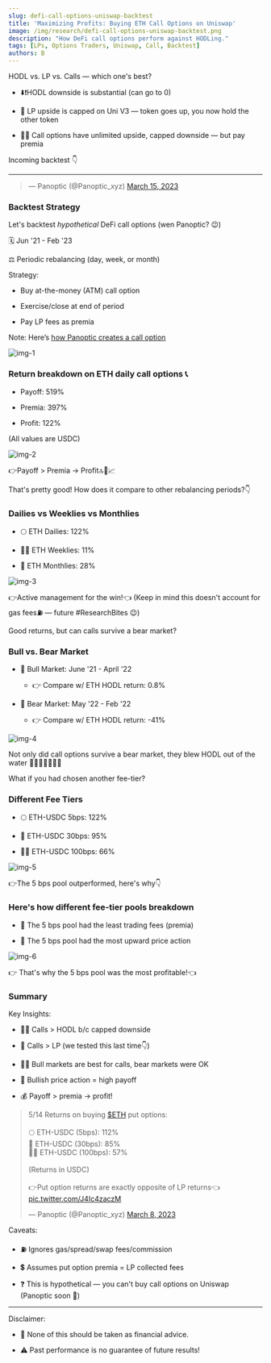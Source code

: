 ```yaml
---
slug: defi-call-options-uniswap-backtest
title: 'Maximizing Profits: Buying ETH Call Options on Uniswap'
image: /img/research/defi-call-options-uniswap-backtest.png
description: "How DeFi call options perform against HODLing."
tags: [LPs, Options Traders, Uniswap, Call, Backtest]
authors: B
---
```

HODL vs. LP vs. Calls — which one's best?

-   ⬇️❗HODL downside is substantial (can go to 0)
    
-   🧢 LP upside is capped on Uni V3 — token goes up, you now hold the other token
    
-   🚫🧢 Call options have unlimited upside, capped downside — but pay premia
    

Incoming backtest 👇

<!--truncate-->

----------

<blockquote class="twitter-tweet" data-conversation="none"><p lang="en" dir="ltr"></p>&mdash; Panoptic (@Panoptic_xyz) <a href="https://twitter.com/Panoptic_xyz/status/1636122852054425600?ref_src=twsrc%5Etfw">March 15, 2023</a></blockquote> <script async src="https://platform.twitter.com/widgets.js" charset="utf-8"></script>

### Backtest Strategy

Let's backtest *hypothetical* DeFi call options (wen Panoptic? 😉)

🗓️ Jun '21 - Feb '23

⚖️ Periodic rebalancing (day, week, or month)

Strategy:

-   Buy at-the-money (ATM) call option
    
-   Exercise/close at end of period
    
-   Pay LP fees as premia
    

Note: Here’s [how Panoptic creates a call option](https://docs.panoptic.xyz/docs/panoptic-protocol/option-properties#creating-a-call-option)

![img-1](./img-1.png)

### Return breakdown on ETH daily call options 📞

-   Payoff: 519%
    
-   Premia: 397%
    
-   Profit: 122%

(All values are USDC)
    
![img-2](./img-2.png)

👉Payoff > Premia → Profit🔝🤑📈

That's pretty good! How does it compare to other rebalancing periods?👇

### Dailies vs Weeklies vs Monthlies

- 🌕 ETH Dailies: 122%

- 🧑‍🚀 ETH Weeklies: 11%

- 🚀 ETH Monthlies: 28%

![img-3](./img-3.png)

👉Active management for the win!👈 (Keep in mind this doesn't account for gas fees⛽ — future #ResearchBites 😉)

Good returns, but can calls survive a bear market?

### Bull vs. Bear Market

-   🐂 Bull Market: June '21 - April '22
    
    -   👉 Compare w/ ETH HODL return: 0.8%
        
-   🐻 Bear Market: May '22 - Feb '22
    
    -   👉 Compare w/ ETH HODL return: -41%
        
![img-4](./img-4.png)

Not only did call options survive a bear market, they blew HODL out of the water 💎🙌🙅🏻‍♂️🌊💨

What if you had chosen another fee-tier?

### Different Fee Tiers

-   🌕 ETH-USDC 5bps: 122%
    
-   🚀 ETH-USDC 30bps: 95%
    
-   🧑‍🚀 ETH-USDC 100bps: 66%
    

![img-5](./img-5.png)

👉The 5 bps pool outperformed, here's why👇

### Here's how different fee-tier pools breakdown

-   🧾 The 5 bps pool had the least trading fees (premia)
    
-   🚀 The 5 bps pool had the most upward price action
    
![img-6](./img-6.png)

👉 That's why the 5 bps pool was the most profitable!👈

### Summary
Key Insights:

-   💎🙌 Calls > HODL b/c capped downside
    
-   🌊 Calls > LP (we tested this last time👇)
    
-   🐂🐻 Bull markets are best for calls, bear markets were OK
    
-   🚀 Bullish price action = high payoff
    
-   💰 Payoff > premia → profit!
    
<blockquote class="twitter-tweet" data-conversation="none"><p lang="en" dir="ltr">5/14 Returns on buying <a href="https://twitter.com/search?q=%24ETH&amp;src=ctag&amp;ref_src=twsrc%5Etfw">$ETH</a> put options:<br/><br/>🌕 ETH-USDC (5bps): 112%<br/>🚀 ETH-USDC (30bps): 85%<br/>🧑‍🚀 ETH-USDC (100bps): 57%<br/><br/>(Returns in USDC)<br/><br/>👉Put option returns are exactly opposite of LP returns👈 <a href="https://t.co/J4Ic4zaczM">pic.twitter.com/J4Ic4zaczM</a></p>&mdash; Panoptic (@Panoptic_xyz) <a href="https://twitter.com/Panoptic_xyz/status/1633602281894715393?ref_src=twsrc%5Etfw">March 8, 2023</a></blockquote> <script async src="https://platform.twitter.com/widgets.js" charset="utf-8"></script>

Caveats:

-   ⛽ Ignores gas/spread/swap fees/commission
    
-   💲 Assumes put option premia = LP collected fees
    
-   ❓ This is hypothetical — you can't buy call options on Uniswap (Panoptic soon 🤫)
    

----------

Disclaimer:

-   📢 None of this should be taken as financial advice.
    
-   ⚠️ Past performance is no guarantee of future results!
